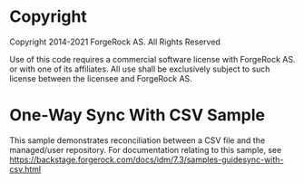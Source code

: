 Copyright
=============
Copyright 2014-2021 ForgeRock AS. All Rights Reserved

Use of this code requires a commercial software license with ForgeRock AS.
or with one of its affiliates. All use shall be exclusively subject
to such license between the licensee and ForgeRock AS.
# One-Way Sync With CSV Sample

This sample demonstrates reconciliation between a CSV file and the managed/user
repository. For documentation relating to this sample, see
https://backstage.forgerock.com/docs/idm/7.3/samples-guidesync-with-csv.html
